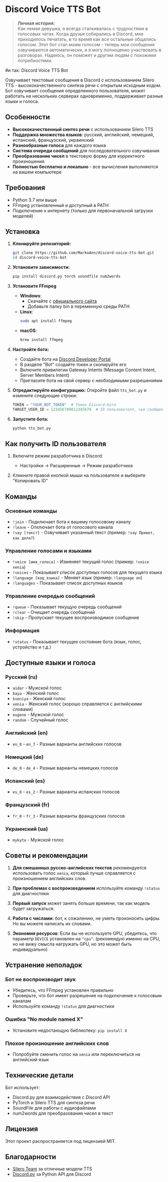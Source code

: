 # Discord Voice TTS Bot

> **Личная история:**  
> Как немая девушка, я всегда сталкивалась с трудностями в голосовых чатах. Когда друзья собирались в Discord, мне приходилось печатать, в то время как все остальные общались голосом. Этот бот стал моим голосом - теперь мои сообщения озвучиваются автоматически, и я могу полноценно участвовать в разговорах. Надеюсь, он поможет и другим людям с похожими потребностями.

#и так: Discord Voice TTS Bot

Озвучивает текстовые сообщения в Discord c использованием Silero TTS - высококачественного синтеза речи с открытым исходным кодом. Бот озвучивает сообщения определенного пользователя, может работать на нескольких серверах одновременно, поддерживает разные языки и голоса.

## Особенности

- **Высококачественный синтез речи** с использованием Silero TTS
- **Поддержка множества языков**: русский, английский, немецкий, испанский, французский, украинский
- **Разнообразные голоса** для каждого языка
- **Система очереди сообщений** для последовательного озвучивания
- **Преобразование чисел** в текстовую форму для корректного произношения
- **Полностью бесплатно и локально** - все вычисления выполняются на вашем компьютере

## Требования

- Python 3.7 или выше
- FFmpeg установленный и доступный в PATH
- Подключение к интернету (только для первоначальной загрузки моделей)

## Установка

1. **Клонируйте репозиторий:**
   ```bash
   git clone https://github.com/MarkoAnn/discord-voice-tts-bot.git
   cd discord-voice-tts-bot
   ```

2. **Установите зависимости:**
   ```bash
   pip install discord.py torch soundfile num2words
   ```

3. **Установите FFmpeg**
   - **Windows**: 
     - Скачайте с [официального сайта](https://ffmpeg.org/download.html)
     - Добавьте папку bin в переменную среды PATH
   - **Linux**:
     ```bash
     sudo apt install ffmpeg
     ```
   - **macOS**:
     ```bash
     brew install ffmpeg
     ```

4. **Настройте бота:**
   - Создайте бота на [Discord Developer Portal](https://discord.com/developers/applications)
   - В разделе "Bot" создайте токен и скопируйте его
   - Включите привилегии Gateway Intents (Message Content Intent, Server Members Intent)
   - Пригласите бота на свой сервер с необходимыми разрешениями

5. **Отредактируйте конфигурацию:**
   Откройте файл `tts_bot.py` и измените следующие строки:
   ```python
   TOKEN = "YOUR_BOT_TOKEN"  # Токен Discord-бота
   TARGET_USER_ID = 123456789012345678  # ID пользователя, чьи сообщения нужно озвучивать
   ```

6. **Запустите бота:**
   ```bash
   python tts_bot.py
   ```

## Как получить ID пользователя

1. Включите режим разработчика в Discord:
   - Настройки -> Расширенные -> Режим разработчика

2. Кликните правой кнопкой мыши на пользователе и выберите "Копировать ID"

## Команды

### Основные команды
- `!join` - Подключает бота к вашему голосовому каналу
- `!leave` - Отключает бота от голосового канала
- `!say [текст]` - Озвучивает указанный текст (пример: `!say Привет, как дела?`)

### Управление голосами и языками
- `!voice [имя_голоса]` - Изменяет текущий голос (пример: `!voice xenia`)
- `!voices` - Показывает список доступных голосов для текущего языка
- `!language [код_языка]` - Меняет язык (пример: `!language en`)
- `!languages` - Показывает список доступных языков

### Управление очередью сообщений
- `!queue` - Показывает текущую очередь сообщений
- `!clear` - Очищает очередь сообщений
- `!skip` - Пропускает текущее воспроизводимое сообщение

### Информация
- `!status` - Показывает текущее состояние бота (язык, голос, устройство и т.д.)

## Доступные языки и голоса

### Русский (ru)
- `aidar` - Мужской голос
- `baya` - Женский голос
- `kseniya` - Женский голос
- `xenia` - Женский голос (хорошо справляется с английскими словами)
- `eugene` - Мужской голос
- `random` - Случайный голос

### Английский (en)
- `en_0` - `en_7` - Разные варианты английских голосов

### Немецкий (de)
- `de_0` - `de_4` - Разные варианты немецких голосов

### Испанский (es)
- `es_0` - `es_2` - Разные варианты испанских голосов

### Французский (fr)
- `fr_0` - `fr_3` - Разные варианты французских голосов

### Украинский (ua)
- `mykyta` - Мужской голос

## Советы и рекомендации

1. **Для смешанных русско-английских текстов** рекомендуется использовать голос `xenia`, который лучше справляется с произношением английских слов.

2. **При проблемах с воспроизведением** используйте команду `!status` для диагностики.

3. **Первый запуск** может занять больше времени, так как модель будет загружаться.

4. **Работа с числами:** бот, к сожалению, не уметь произносить цифры. Но вы можете написать их словами. 

5. **Экономия ресурсов**: Если вы не используете GPU, убедитесь, что параметр `DEVICE` установлен на `"cpu"`. (рекомендую именно на CPU, но не вижу смысла нагружать GPU, но это может быть индивидуально)

## Устранение неполадок

### Бот не воспроизводит звук
- Убедитесь, что FFmpeg установлен правильно
- Проверьте, что бот имеет разрешение на подключение к голосовым каналам
- Используйте команду `!status` для диагностики

### Ошибка "No module named X"
- Установите недостающую библиотеку: `pip install X`

### Плохое произношение английских слов
- Попробуйте сменить голос на `xenia` или переключиться на английский язык

## Технические детали

Бот использует:
- Discord.py для взаимодействия с Discord API
- PyTorch и Silero TTS для синтеза речи
- SoundFile для работы с аудиофайлами
- num2words для преобразования чисел в текст

## Лицензия

Этот проект распространяется под лицензией MIT.

## Благодарности

- [Silero Team](https://github.com/snakers4/silero-models) за отличные модели TTS
- [Discord.py](https://github.com/Rapptz/discord.py) за Python API для Discord
